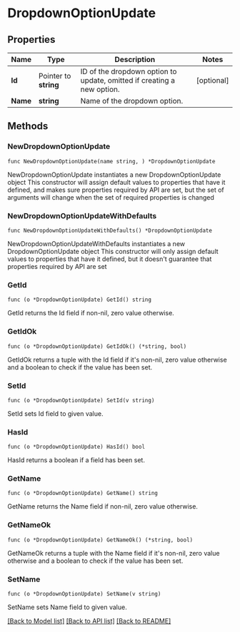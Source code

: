 # DropdownOptionUpdate

## Properties

Name | Type | Description | Notes
------------ | ------------- | ------------- | -------------
**Id** | Pointer to **string** | ID of the dropdown option to update, omitted if creating a new option. | [optional] 
**Name** | **string** | Name of the dropdown option. | 

## Methods

### NewDropdownOptionUpdate

`func NewDropdownOptionUpdate(name string, ) *DropdownOptionUpdate`

NewDropdownOptionUpdate instantiates a new DropdownOptionUpdate object
This constructor will assign default values to properties that have it defined,
and makes sure properties required by API are set, but the set of arguments
will change when the set of required properties is changed

### NewDropdownOptionUpdateWithDefaults

`func NewDropdownOptionUpdateWithDefaults() *DropdownOptionUpdate`

NewDropdownOptionUpdateWithDefaults instantiates a new DropdownOptionUpdate object
This constructor will only assign default values to properties that have it defined,
but it doesn't guarantee that properties required by API are set

### GetId

`func (o *DropdownOptionUpdate) GetId() string`

GetId returns the Id field if non-nil, zero value otherwise.

### GetIdOk

`func (o *DropdownOptionUpdate) GetIdOk() (*string, bool)`

GetIdOk returns a tuple with the Id field if it's non-nil, zero value otherwise
and a boolean to check if the value has been set.

### SetId

`func (o *DropdownOptionUpdate) SetId(v string)`

SetId sets Id field to given value.

### HasId

`func (o *DropdownOptionUpdate) HasId() bool`

HasId returns a boolean if a field has been set.

### GetName

`func (o *DropdownOptionUpdate) GetName() string`

GetName returns the Name field if non-nil, zero value otherwise.

### GetNameOk

`func (o *DropdownOptionUpdate) GetNameOk() (*string, bool)`

GetNameOk returns a tuple with the Name field if it's non-nil, zero value otherwise
and a boolean to check if the value has been set.

### SetName

`func (o *DropdownOptionUpdate) SetName(v string)`

SetName sets Name field to given value.



[[Back to Model list]](../README.md#documentation-for-models) [[Back to API list]](../README.md#documentation-for-api-endpoints) [[Back to README]](../README.md)


